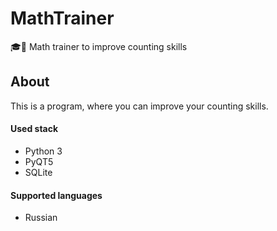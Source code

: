 # MathTrainer
🎓🚀 Math trainer to improve counting skills

## About
This is a program, where you can improve your counting skills.

#### Used stack
+ Python 3
+ PyQT5
+ SQLite

#### Supported languages
+ Russian
